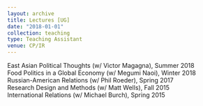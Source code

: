 ```yaml
---
layout: archive
title: Lectures [UG]
date: "2018-01-01"
collection: teaching
type: Teaching Assistant
venue: CP/IR
---
```


East Asian Political Thoughts (w/ Victor Magagna), Summer 2018  
Food Politics in a Global Economy (w/ Megumi Naoi), Winter 2018  
Russian-American Relations (w/ Phil Roeder), Spring 2017  
Research Design and Methods (w/ Matt Wells), Fall 2015  
International Relations (w/ Michael Burch), Spring 2015  

